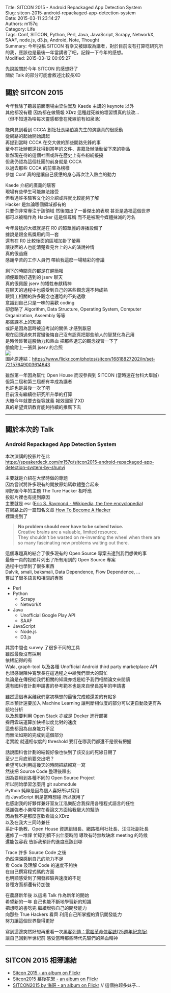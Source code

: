 Title: SITCON 2015 - Android Repackaged App Detection System  
Slug: sitcon-2015-android-repackaged-app-detection-system  
Date: 2015-03-11 23:14:27  
Authors: m157q  
Category: Life  
Tags: Conf, SITCON, Python, Perl, Java, JavaScript, Scrapy, NetworkX, SAAF, node.js, d3.js, Android, Note, Thought  
Summary: 今年投稿 SITCON 有幸又被錄取為講者，對於目前沒有打算唸研究所的我，應該也是最後一年當講者了吧，記錄一下今年的感想。  
Modified: 2015-03-12 00:05:27  
  
  
先說說關於今年 SITCON 的感想好了  
關於 Talk 的部分可能會敘述比較長XD  
  
## 關於 SITCON 2015  
  
今年我除了聽最前面兩場由梁伯嵩及 Kaede 主講的 keynote 以外  
其他都沒有聽 因為都在做簡報 XDrz  這種趕死線的壞習慣真的該改...  
（但不知道為啥每次靈感都會在死線前有如泉湧）  
  
能夠見到看到 CCCA 創社社長梁伯嵩先生的演講真的很感動  
從網路的起始開始講起  
再提到當時 CCCA 在交大做的那些開路先鋒的事  
至今在社辦都還找得到當年的文件、書籍及辦活動留下來的物品  
雖然現在待的這個社團或許在歷史上有些紛紛擾擾  
但我仍認為這個社團的前身就是 CCCA  
以過去那些 CCCA 的前輩為榜樣  
參加 Conf 真的是讓自己疲憊的身心再次注入熱血的動力  
  
Kaede 介紹的廣義的駭客  
現場有些學生可能無法接受  
但看過許多駭客文化的介紹或許就比較能夠了解  
Hacker 是無論哪個領域都有的  
只要你非常專注于該領域 然後闖出了一番傑出的表現 甚至是造福這個世界  
都可以被稱作為 Hacker  這是個尊稱 而不是被現今媒體抹滅的污名  
  
今年最猛的大概就是在 R0 的超華麗的導播設備了  
據說是跟金馬獎用的同一套  
還有在 R0 比較後面的區域加掛了螢幕  
讓後面的人也能清楚看見台上的人的演說神情  
真的很過癮  
感謝辛苦的工作人員們 帶給我這麼一場精彩的會議  
  
剩下的時間真的都是在趕簡報  
順便跟剛好遇到的 jserv 聊天  
真的很佩服 jserv 的犧牲奉獻精神  
在聊天的過程中也感受到自己的某些觀念還不夠成熟  
跟資工相關的許多觀念也還唸的不夠透徹  
意識到自己只是一味的喜歡 coding  
卻忽略了 Algorithm, Data Structure, Operating System, Computer Organization, Assembly 等等  
那些課本上的知識  
或許是因為當時被迫考試的關係 才感到厭惡  
現在回頭過來其實蠻後悔自己沒有認真把那些前人的智慧化為己用  
是時候趁著這股動力和熱血 把那些遺忘的觀念複習一下了  
偷偷附上一張與 jserv 的合照  
![](/files/sitcon-2015-android-repackaged-app-detection-system/jserv.jpg)  
圖片原連結：<https://www.flickr.com/photos/sitcon/16818827202/in/set-72157649003614643>  
  
雖然第一年因為幫忙 Open House 而沒參與到 SITCON (當時還在台科大舉辦)  
但第二屆和第三屆都有幸成為講者  
也許也是最後一次了吧  
目前沒有繼續往研究所升學的打算  
大概今年就要去從容就義 報效國家了XD  
真的希望資訊教育能夠持續的推廣下去  
  
---  
  
## 關於本次的 Talk  
  
### Android Repackaged App Detection System  
  
本次演講的投影片在此  
<https://speakerdeck.com/m157q/sitcon2015-android-repackaged-app-detection-system-by-shunyi>  
<script async class="speakerdeck-embed" data-id="6ab309bf1d5f42ecbeb4bace486631e8" data-ratio="1.33333333333333" src="//speakerdeck.com/assets/embed.js"></script>  
  
主要就是介紹在大學時做的專題  
因為嘗試將許多現有的開放原始碼軟體整合起來  
剛好跟今年的主題 The Ture Hacker 相呼應  
投影片裡也有提到原因  
主要就是 esr ([Eric S. Raymond - Wikipedia, the free encyclopedia](http://en.wikipedia.org/wiki/Eric_S._Raymond))  
在網路上的一篇知名文章 [How To Become A Hacker](http://www.catb.org/esr/faqs/hacker-howto.html)  
裡頭提到了  
  
> **No problem should ever have to be solved twice.**  
> Creative brains are a valuable, limited resource.  
> They shouldn't be wasted on re-inventing the wheel when there are so many fascinating new problems waiting out there.  
  
這個專題真的結合了很多現有的 Open Source 專案去達到我們想做的事  
最後一頁的投影片列出了所有用到的 Open Source 專案  
過程中也學到了很多東西  
Dalvik, smali, baksmali, Data Dependence, Flow Dependence, ...  
嘗試了很多語言和相關的專案  
  
+ Perl  
+ Python  
    + Scrapy  
    + NetworkX  
+ Java  
    + Unofficial Google Play API  
    + SAAF  
+ JavaScript  
    + Node.js  
    + D3.js  
  
其實中間也 survey 了很多不同的工具  
雖然最後沒有採用  
依稀記得的有  
Wala, graph-tool 以及各種 Unofficial Android third party marketplace API  
也很感謝陳仲寬學長在這過程之中給我們很大的幫忙  
無論是在傳授給我們相關的知識亦或是給予我們相關論文來閱讀  
還有國科會計劃申請書的參考範本也是來自學長當年的申請書  
  
雖然這個專案離我們當初構想的最後完成體還差的有點多  
原本預計還要加入 Machine Learning 讓判斷相似度的部分可以更自動及更有系統地分析  
以及想要利用 Open Stack 亦或是 Docker 進行部署  
採用雲端運算加快相似度比對的速度  
這些都因為自身能力不足  
而無法如期的完成到這個部分  
老實說 就連相似度的 threshold 要訂在哪我們都還不是很有把握  
  
話說國科會計劃的結報好像也快到了該交出的死線日期了  
至少三月底前要交出吧？  
希望可以利用這幾天的時間把結報寫一寫  
然後把 Source Code 整理後釋出  
因為要用到各種不同的 Open Source Project  
所以開始學習怎麼用 git submodule  
Python 純粹是因為個人喜好所以採用  
而 JavaScript 則是當時想碰 所以就用了  
也感謝我的好夥伴兼好室友江泓樂配合我採用各種程式語言的任性  
感謝強者小樂常常在看論文方面給我蠻大的幫助  
因為我不是那麼喜歡看論文XDrz  
以及在我大三同時兼任  
系計中助教、Open House 資訊組組長、網路福利社社長、汪汪社副社長  
還修了一堆課 忙碌到擠不出什麼時間 導致有時無故缺席 meeting 的時候  
還能包容我 告訴我預計的進度應該到哪  
  
Trace 許多 Source Code 之後  
仍然深深感到自己的能力不足  
看 Code 及理解 Code 的速度不夠快  
在自己撰寫程式碼的方面  
也明顯感受到了開發經驗與速度的不足  
各種方面都還有待加強  
  
在農曆新年後 以這場 Talk 作為新年的開始  
希望新的一年 自己也能不斷地學習新的知識  
把想唸的書唸完 繼續增強自己的開發能力  
向那些 True Hackers 看齊 利用自己所掌握的資訊開發能力  
努力讓這個世界變得更好  
  
寫到這邊突然好想再重看一次[黑客列傳：電腦革命俠客誌(25週年紀念版)](http://www.books.com.tw/products/0010548392)  
讓自己回到半世紀前 感受當時那些時代先驅們的熱血精神  
  
---  
  
## SITCON 2015 相簿連結  
+ [Sitcon 2015 - an album on Flickr](https://www.flickr.com/photos/sitcon/sets/72157649003614643/)  
+ [Sitcon2015 幕後花絮 - an album on Flickr](https://www.flickr.com/photos/sitcon/sets/72157649027037894/)  
+ [SITCON2015 by 海哥 - an album on Flickr](https://www.flickr.com/photos/sitcon/sets/72157650915441780/) // 這個拍超多妹子...  
